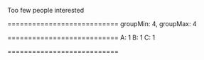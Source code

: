 
Too few people interested

===========================
groupMin: 4, groupMax: 4

===========================
A: 1
B: 1
C: 1

===========================
